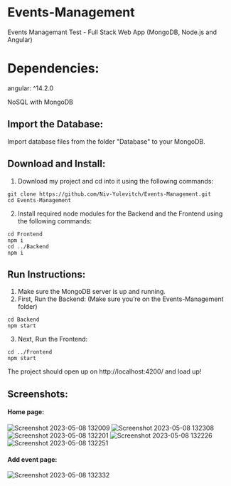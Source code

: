 # Events-Management
Events Managemant Test - Full Stack Web App (MongoDB, Node.js and Angular)

# Dependencies:
angular: ^14.2.0

NoSQL with MongoDB

## Import the Database:
Import database files from the folder "Database" to your MongoDB.

## Download and Install:
1. Download my project and cd into it using the following commands:
```
git clone https://github.com/Niv-Yulevitch/Events-Management.git
cd Events-Management
```
2. Install required node modules for the Backend and the Frontend using the following commands:
```
cd Frontend
npm i
cd ../Backend
npm i
```

## Run Instructions:
1. Make sure the MongoDB server is up and running.
2. First, Run the Backend: (Make sure you’re on the Events-Management folder)
```
cd Backend
npm start
```
3. Next, Run the Frontend:
```
cd ../Frontend
npm start
```
The project should open up on http://localhost:4200/ and load up!

## Screenshots:
#### Home page:
![Screenshot 2023-05-08 132009](https://user-images.githubusercontent.com/98215470/236800981-7da523ad-bb4e-4dd7-b1ad-015212f66de8.png)
![Screenshot 2023-05-08 132308](https://user-images.githubusercontent.com/98215470/236801010-324ef60b-2ceb-4911-9d4f-efbcf9fcc1a0.png)
![Screenshot 2023-05-08 132201](https://user-images.githubusercontent.com/98215470/236801019-87dde237-b7fc-4a04-9921-6a235043433f.png)
![Screenshot 2023-05-08 132226](https://user-images.githubusercontent.com/98215470/236801024-074e07ff-39ff-4dee-a641-ef4c5360590a.png)
![Screenshot 2023-05-08 132251](https://user-images.githubusercontent.com/98215470/236801029-782e8269-1058-4b89-8d73-2b9b9d16ef7f.png)

#### Add event page:
![Screenshot 2023-05-08 132332](https://user-images.githubusercontent.com/98215470/236801123-f93c5880-0290-4263-b076-1f34546cec84.png)

